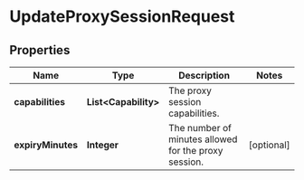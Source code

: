 

# UpdateProxySessionRequest


## Properties

| Name | Type | Description | Notes |
|------------ | ------------- | ------------- | -------------|
|**capabilities** | **List&lt;Capability&gt;** | The proxy session capabilities. |  |
|**expiryMinutes** | **Integer** | The number of minutes allowed for the proxy session. |  [optional] |



